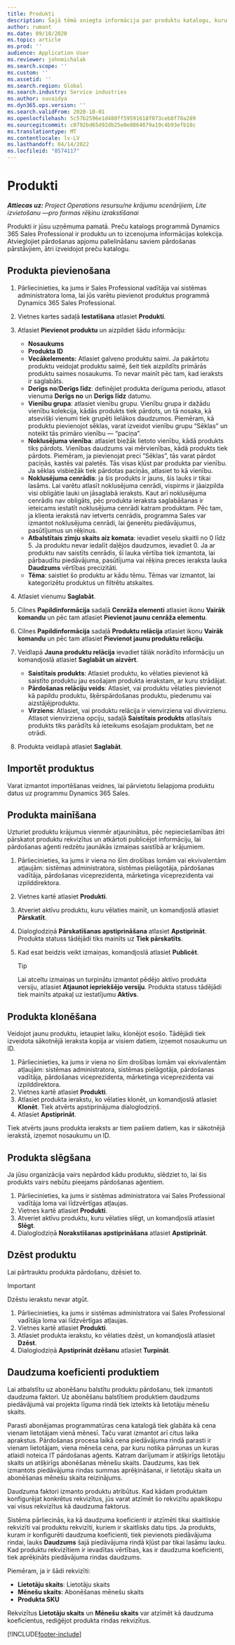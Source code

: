 ```yaml
---
title: Produkti
description: Šajā tēmā sniegta informācija par produktu katalogu, kuru varat izmantot, lai klientiem sniegtu informāciju par jūsu organizācijas piedāvātajiem produktiem un cenām.
author: rumant
ms.date: 09/18/2020
ms.topic: article
ms.prod: ''
audience: Application User
ms.reviewer: johnmichalak
ms.search.scope: ''
ms.custom: ''
ms.assetid: ''
ms.search.region: Global
ms.search.industry: Service industries
ms.author: suvaidya
ms.dyn365.ops.version: ''
ms.search.validFrom: 2020-10-01
ms.openlocfilehash: 5c57b2596e1d480ff59591618f073ceb8f70a289
ms.sourcegitcommit: c0792bd65d92db25e0e8864879a19c4b93efb10c
ms.translationtype: MT
ms.contentlocale: lv-LV
ms.lasthandoff: 04/14/2022
ms.locfileid: "8574117"
---
```

# <a name="products"></a>Produkti

_**Attiecas uz:** Project Operations resursu/ne krājumu scenārijiem, Lite izvietošanu —pro formas rēķinu izrakstīšanai_

Produkti ir jūsu uzņēmuma pamatā. Preču katalogs programmā Dynamics 365 Sales Professional ir produktu un to izcenojuma informācijas kolekcija. Atvieglojiet pārdošanas apjomu palielināšanu saviem pārdošanas pārstāvjiem, ātri izveidojot preču katalogu.

## <a name="add-a-product"></a>Produkta pievienošana

1.  Pārliecinieties, ka jums ir Sales Professional vadītāja vai sistēmas administratora loma, lai jūs varētu pievienot produktus programmā Dynamics 365 Sales Professional.
2.  Vietnes kartes sadaļā **Iestatīšana** atlasiet **Produkti**.
3.  Atlasiet **Pievienot produktu** un aizpildiet šādu informāciju:

    -  **Nosaukums**
    -  **Produkta ID**
    -  **Vecākelements:** Atlasiet galveno produktu saimi. Ja pakārtotu produktu veidojat produktu saimē, šeit tiek aizpildīts primārās produktu saimes nosaukums. To nevar mainīt pēc tam, kad ieraksts ir saglabāts.
    -  **Derīgs no**/**Derīgs līdz**: definējiet produkta derīguma periodu, atlasot vienuma **Derīgs no** un **Derīgs līdz** datumu.
    -  **Vienību grupa**: atlasiet vienību grupu. Vienību grupa ir dažādu vienību kolekcija, kādās produkts tiek pārdots, un tā nosaka, kā atsevišķi vienumi tiek grupēti lielākos daudzumos. Piemēram, kā produktu pievienojot sēklas, varat izveidot vienību grupu “Sēklas” un noteikt tās primāro vienību — “paciņa”.
    -  **Noklusējuma vienība**: atlasiet biežāk lietoto vienību, kādā produkts tiks pārdots. Vienības daudzums vai mērvienības, kādā produkts tiek pārdots. Piemēram, ja pievienojat preci “Sēklas”, tās varat pārdot paciņās, kastēs vai paletēs. Tās visas kļūst par produkta par vienību. Ja sēklas visbiežāk tiek pārdotas paciņās, atlasiet to kā vienību.
    -  **Noklusējuma cenrādis**: ja šis produkts ir jauns, šis lauks ir tikai lasāms. Lai varētu atlasīt noklusējuma cenrādi, vispirms ir jāaizpilda visi obligātie lauki un jāsaglabā ieraksts. Kaut arī noklusējuma cenrādis nav obligāts, pēc produkta ieraksta saglabāšanas ir ieteicams iestatīt noklusējuma cenrādi katram produktam. Pēc tam, ja klienta ierakstā nav ietverts cenrādis, programma Sales var izmantot noklusējuma cenrādi, lai ģenerētu piedāvājumus, pasūtījumus un rēķinus.
    -  **Atbalstītais zīmju skaits aiz komata**: ievadiet veselu skaitli no 0 līdz 5. Ja produktu nevar iedalīt daļējos daudzumos, ievadiet 0. Ja ar produktu nav saistīts cenrādis, šī lauka vērtība tiek izmantota, lai pārbaudītu piedāvājuma, pasūtījuma vai rēķina preces ieraksta lauka **Daudzums** vērtības precizitāti.
    -  **Tēma**: saistiet šo produktu ar kādu tēmu. Tēmas var izmantot, lai kategorizētu produktus un filtrētu atskaites.

4.  Atlasiet vienumu **Saglabāt**.
5.  Cilnes **Papildinformācija** sadaļā **Cenrāža elementi** atlasiet ikonu **Vairāk komandu** un pēc tam atlasiet **Pievienot jaunu cenrāža elementu**.
7.  Cilnes **Papildinformācija** sadaļā **Produktu relācija** atlasiet ikonu **Vairāk komandu** un pēc tam atlasiet **Pievienot jaunu produktu relāciju**.
8.  Veidlapā **Jauna produktu relācija** ievadiet tālāk norādīto informāciju un komandjoslā atlasiet **Saglabāt un aizvērt**.

    -   **Saistītais produkts**: Atlasiet produktu, ko vēlaties pievienot kā saistīto produktu jau esošajam produkta ierakstam, ar kuru strādājat.
    -   **Pārdošanas relāciju veids**: Atlasiet, vai produktu vēlaties pievienot kā papildu produktu, šķērspārdošanas produktu, piederumu vai aizstājējproduktu.
    -   **Virziens**: Atlasiet, vai produktu relācija ir vienvirziena vai divvirzienu. Atlasot vienvirziena opciju, sadaļā **Saistītais produkts** atlasītais produkts tiks parādīts kā ieteikums esošajam produktam, bet ne otrādi.

9.  Produkta veidlapā atlasiet **Saglabāt**.

## <a name="import-products"></a>Importēt produktus

Varat izmantot importēšanas veidnes, lai pārvietotu lielapjoma produktu datus uz programmu Dynamics 365 Sales.

## <a name="revise-a-product"></a>Produkta mainīšana

Uzturiet produktu krājumus vienmēr atjauninātus, pēc nepieciešamības ātri pārskatot produktu rekvizītus un atkārtoti publicējot informāciju, lai pārdošanas aģenti redzētu jaunākās izmaiņas saistībā ar krājumiem.

1.  Pārliecinieties, ka jums ir viena no šīm drošības lomām vai ekvivalentām atļaujām: sistēmas administratora, sistēmas pielāgotāja, pārdošanas vadītāja, pārdošanas viceprezidenta, mārketinga viceprezidenta vai izpilddirektora.
2.  Vietnes kartē atlasiet **Produkti**.
3.  Atveriet aktīvu produktu, kuru vēlaties mainīt, un komandjoslā atlasiet **Pārskatīt**.
4.  Dialoglodziņā **Pārskatīšanas apstiprināšana** atlasiet **Apstiprināt**. Produkta statuss tādējādi tiks mainīts uz **Tiek pārskatīts**.
5.  Kad esat beidzis veikt izmaiņas, komandjoslā atlasiet **Publicēt**.

    > [!TIP]
    > Lai atceltu izmaiņas un turpinātu izmantot pēdējo aktīvo produkta versiju, atlasiet **Atjaunot iepriekšējo versiju**. Produkta statuss tādējādi tiek mainīts atpakaļ uz iestatījumu **Aktīvs**.

## <a name="clone-a-product"></a>Produkta klonēšana 

Veidojot jaunu produktu, ietaupiet laiku, klonējot esošo. Tādējādi tiek izveidota sākotnējā ieraksta kopija ar visiem datiem, izņemot nosaukumu un ID.

1.  Pārliecinieties, ka jums ir viena no šīm drošības lomām vai ekvivalentām atļaujām: sistēmas administratora, sistēmas pielāgotāja, pārdošanas vadītāja, pārdošanas viceprezidenta, mārketinga viceprezidenta vai izpilddirektora.
2.  Vietnes kartē atlasiet **Produkti**.
3.  Atlasiet produkta ierakstu, ko vēlaties klonēt, un komandjoslā atlasiet **Klonēt**. Tiek atvērts apstiprinājuma dialoglodziņš.
4.  Atlasiet **Apstiprināt**.

Tiek atvērts jauns produkta ieraksts ar tiem pašiem datiem, kas ir sākotnējā ierakstā, izņemot nosaukumu un ID.

## <a name="retire-a-product"></a>Produkta slēgšana 

Ja jūsu organizācija vairs nepārdod kādu produktu, slēdziet to, lai šis produkts vairs nebūtu pieejams pārdošanas aģentiem.

1.  Pārliecinieties, ka jums ir sistēmas administratora vai Sales Professional vadītāja loma vai līdzvērtīgas atļaujas.
2.  Vietnes kartē atlasiet **Produkti**.
3.  Atveriet aktīvu produktu, kuru vēlaties slēgt, un komandjoslā atlasiet **Slēgt**.
4.  Dialoglodziņā **Norakstīšanas apstiprināšana** atlasiet **Apstiprināt**.


## <a name="delete-a-product"></a>Dzēst produktu

Lai pārtrauktu produkta pārdošanu, dzēsiet to.

> [!IMPORTANT]
> Dzēstu ierakstu nevar atgūt.

1.  Pārliecinieties, ka jums ir sistēmas administratora vai Sales Professional vadītāja loma vai līdzvērtīgas atļaujas.
2.  Vietnes kartē atlasiet **Produkti**.
3.  Atlasiet produkta ierakstu, ko vēlaties dzēst, un komandjoslā atlasiet **Dzēst**.
4.  Dialoglodziņā **Apstiprināt dzēšanu** atlasiet **Turpināt**.
 
 ## <a name="quantity-factors-for-products"></a>Daudzuma koeficienti produktiem

Lai atbalstītu uz abonēšanu balstītu produktu pārdošanu, tiek izmantoti daudzuma faktori. Uz abonēšanu balstītiem produktiem daudzums piedāvājumā vai projekta līguma rindā tiek izteikts kā lietotāju mēnešu skaits.

Parasti abonējamas programmatūras cena katalogā tiek glabāta kā cena vienam lietotājam vienā mēnesī. Taču varat izmantot arī citus laika aprakstus. Pārdošanas procesa laikā cena piedāvājuma rindā parasti ir vienam lietotājam, viena mēneša cena, par kuru notika pārrunas un kuras atlaidi noteica IT pārdošanas aģents. Katram darījumam ir atšķirīgs lietotāju skaits un atšķirīgs abonēšanas mēnešu skaits. Daudzums, kas tiek izmantots piedāvājuma rindas summas aprēķināšanai, ir lietotāju skaita un abonēšanas mēnešu skaita reizinājums.

Daudzuma faktori izmanto produktu atribūtus. Kad kādam produktam konfigurējat konkrētus rekvizītus, jūs varat atzīmēt šo rekvizītu apakškopu vai visus rekvizītus kā daudzuma faktorus.

Sistēma pārliecinās, ka kā daudzuma koeficienti ir atzīmēti tikai skaitliskie rekvizīti vai produktu rekvizīti, kuriem ir skaitlisks datu tips. Ja produkts, kuram ir konfigurēti daudzuma koeficienti, tiek pievienots piedāvājuma rindai, lauks **Daudzums** šajā piedāvājuma rindā kļūst par tikai lasāmu lauku. Kad produktu rekvizītiem ir ievadītas vērtības, kas ir daudzuma koeficienti, tiek aprēķināts piedāvājuma rindas daudzums.

Piemēram, ja ir šādi rekvizīti: 

- **Lietotāju skaits**: Lietotāju skaits 
- **Mēnešu skaits**: Abonēšanas mēnešu skaits
- **Produkta SKU** 

Rekvizītus **Lietotāju skaits** un **Mēnešu skaits** var atzīmēt kā daudzuma koeficientus, rediģējot produkta rindas rekvizītus. 


[!INCLUDE[footer-include](../includes/footer-banner.md)]